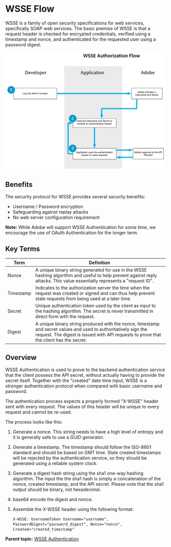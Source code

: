 # WSSE Flow

 

WSSE is a family of open security specifications for web services, specifically SOAP web services. The basic premise of WSSE is that a request header is checked for encrypted credentials, verified using a timestamp and nonce, and authenticated for the requested user using a password digest.

![](graphics/wsse.png)

## Benefits

The security protocol for WSSE provides several security benefits:

-   Username / Password encryption
-   Safeguarding against replay attacks
-   No web server configuration requirement

**Note:** While Adobe will support WSSE Authentication for some time, we encourage the use of OAuth Authentication for the longer term.

## Key Terms

|Term|Definition|
|----|----------|
|Nonce|A unique binary string generated for use in the WSSE hashing algorithm and useful to help prevent against reply attacks. This value essentially represents a "request ID".|
|Timestamp|Indicates to the authorization server the time when the request was created or signed and can thus help prevent stale requests from being used at a later time.|
|Secret|Unique authentication token used by the client as input to the hashing algorithm. The secret is never transmitted in direct form with the request.|
|Digest|A unique binary string produced with the nonce, timestamp and secret values and used to authoritatively sign the request. The digest is issued with API requests to prove that the client has the secret.|

## Overview

WSSE Authentication is used to prove to the backend authentication service that the client possess the API secret, without actually having to provide the secret itself. Together with the "created" date time input, WSSE is a stronger authentication protocol when compared with basic username and password.

The authentication process expects a properly formed "X-WSSE" header sent with every request. The values of this header will be unique to every request and cannot be re-used.

The process looks like this:

1.  Generate a nonce. This string needs to have a high level of entropy and it is generally safe to use a GUID generator.
2.  Generate a timestamp. The timestamp should follow the ISO-8601 standard and should be based on GMT time. Stale created timestamps will be rejected by the authentication service, so they should be generated using a reliable system clock.
3.  Generate a digest hash string using the sha1 one-way hashing algorithm. The input the the sha1 hash is simply a concatenation of the nonce, created timestamp, and the API secret. Please note that the sha1 output should be binary, not hexadecimal.
4.  base64 encode the digest and nonce.
5.  Assemble the X-WSSE header using the following format:

    ```
    X-WSSE: UsernameToken Username="username", PasswordDigest="password_digest", Nonce="nonce", Created="created_timestamp"
    ```


**Parent topic:** [WSSE Authentication](wsse_authentication.md)

